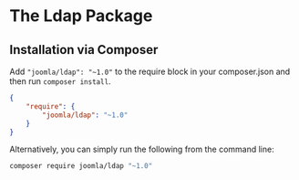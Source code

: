 # The Ldap Package


## Installation via Composer

Add `"joomla/ldap": "~1.0"` to the require block in your composer.json and then run `composer install`.

```json
{
	"require": {
		"joomla/ldap": "~1.0"
	}
}
```

Alternatively, you can simply run the following from the command line:

```sh
composer require joomla/ldap "~1.0"
```
